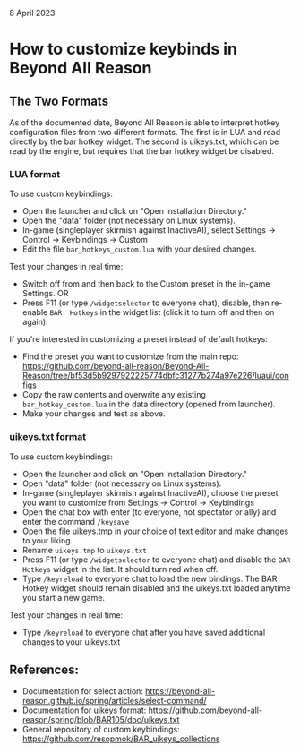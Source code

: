 8 April 2023                 

# How to customize keybinds in Beyond All Reason 

## The Two Formats

As of the documented date, Beyond All Reason is able to interpret hotkey configuration files from two different formats. The first is in LUA and read directly by the bar hotkey widget. The second is uikeys.txt, which can be read by the engine, but requires that the bar hotkey widget be disabled.

### LUA format

To use custom keybindings:
- Open the launcher and click on "Open Installation Directory."
- Open the "data" folder (not necessary on Linux systems).
- In-game (singleplayer skirmish against InactiveAI), select Settings -> Control -> Keybindings -> Custom
- Edit the file `bar_hotkeys_custom.lua` with your desired changes. 

Test your changes in real time:
- Switch off from and then back to the Custom preset in the in-game Settings. OR
- Press F11 (or type `/widgetselector` to everyone chat), disable, then re-enable `BAR  Hotkeys` in the widget list (click it to turn off and then on again).

If you're interested in customizing a preset instead of default hotkeys:
- Find the preset you want to customize from the main repo: https://github.com/beyond-all-reason/Beyond-All-Reason/tree/bf53d5b9297922225774dbfc31277b274a97e226/luaui/configs
- Copy the raw contents and overwrite any existing `bar_hotkey_custom.lua` in the data directory (opened from launcher).
- Make your changes and test as above.

### uikeys.txt format

To use custom keybindings:
- Open the launcher and click on "Open Installation Directory."
- Open "data" folder (not necessary on Linux systems).
- In-game (singleplayer skirmish against InactiveAI), choose the preset you want to customize from Settings -> Control -> Keybindings
- Open the chat box with enter (to everyone, not spectator or ally) and enter the command `/keysave`
- Open the file uikeys.tmp in your choice of text editor and make changes to your liking.
- Rename `uikeys.tmp` to `uikeys.txt`
- Press F11 (or type `/widgetselector` to everyone chat) and disable the `BAR Hotkeys` widget in the list. It should turn red when off.
- Type `/keyreload` to everyone chat to load the new bindings. The BAR Hotkey widget should remain disabled and the uikeys.txt loaded anytime you start a new game.

Test your changes in real time:
- Type `/keyreload` to everyone chat after you have saved additional changes to your uikeys.txt

## References:

- Documentation for select action: https://beyond-all-reason.github.io/spring/articles/select-command/
- Documentation for uikeys format: https://github.com/beyond-all-reason/spring/blob/BAR105/doc/uikeys.txt
- General repository of custom keybindings: https://github.com/resopmok/BAR_uikeys_collections
